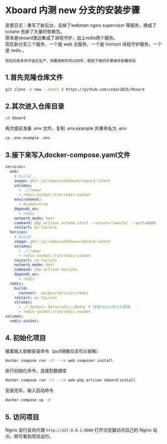 # Xboard 内测 new 分支的安装步骤  
变更日志：重写了新后台，去掉了webman nginx supervisor 等服务，换成了 octane 去掉了大量的依赖包。  
原本是xboard里边集成了进程守护，加上redis两个服务。  
现在新分支三个服务，一个是 web 主服务，一个是 horizon 进程守护服务，一个是 redis 。  

`现在的版本并不适合生产，想要尝鲜的可以同学，跟我下面的步骤操作部署体验`  

## 1.首先克隆仓库文件 
```bash
git clone -b new --depth 1 https://github.com/cedar2025/Xboard
```

## 2.其次进入仓库目录 
```bash
cd Xboard
```
再次提前准备 .env 文件，复制 .env.example 并重命名为 .env
```bash
cp .env.example .env
```

## 3.接下来写入docker-compose.yaml文件
```yaml
services:
  web:
    # build: .
    image: ghcr.io/rebecca554owen/xboard:latest
    volumes:
      - ./:/www/
      - redis-socket:/run/redis-socket
    environment:
      - docker=true
    depends_on:
      - redis
    network_mode: host
    command: php artisan octane:start --server="swoole" --port=8000
    restart: on-failure
  horizon:
    # build: .
    image: ghcr.io/rebecca554owen/xboard:latest
    volumes:
      - ./:/www/
      - redis-socket:/run/redis-socket
    restart: on-failure
    network_mode: host
    command: php artisan horizon
    depends_on:
      - redis
  redis:
    build: 
      context: .docker/services/redis
    restart: on-failure
    volumes:
      - ./.docker/.data/redis:/data/ # 挂载redis持久化数据
      - redis-socket:/run/redis-socket
volumes:
  redis-socket:
```

## 4. 初始化项目
接着输入依赖安装命令（pull镜像应该可以省略）
```bash
docker compose run -it --rm web composer install
```

执行初始化命令，连接到数据库
```bash
docker compose run -it --rm web php artisan xboard:install
```
安装完毕，输入启动命令
```bash
docker compose up -d
``` 

## 5. 访问项目
Nginx 自行反向代理 `http://127.0.0.1:8000` 打开浏览器访问自己的 Nginx 站点，即可看到项目运行。
